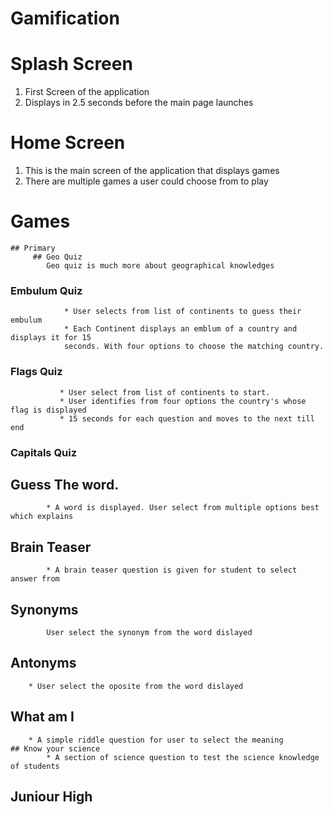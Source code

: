 # Gamification
# Splash Screen
1. First Screen of the application
2. Displays in 2.5 seconds before the main page launches

# Home Screen
1. This is the main screen of the application that displays games
2. There are multiple games a user could choose from to play

# Games
	## Primary
		 ## Geo Quiz
			Geo quiz is much more about geographical knowledges
### Embulum Quiz
			    * User selects from list of continents to guess their embulum
			    * Each Continent displays an emblum of a country and displays it for 15 
			    seconds. With four options to choose the matching country.
### Flags Quiz
			   * User select from list of continents to start.
			   * User identifies from four options the country's whose flag is displayed
			   * 15 seconds for each question and moves to the next till end
### Capitals Quiz
## Guess The word.
			* A word is displayed. User select from multiple options best which explains
## Brain Teaser
			* A brain teaser question is given for student to select answer from
## Synonyms
			User select the synonym from the word dislayed
   ## Antonyms
		* User select the oposite from the word dislayed
   ## What am I
		* A simple riddle question for user to select the meaning
	## Know your science
			* A section of science question to test the science knowledge of students
## Juniour High



